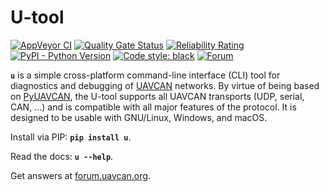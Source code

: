 # U-tool

[![AppVeyor CI](https://ci.appveyor.com/api/projects/status/2vv83afj3dxqibi5?svg=true)](https://ci.appveyor.com/project/Zubax/u)
[![Quality Gate Status](https://sonarcloud.io/api/project_badges/measure?project=UAVCAN_u&metric=alert_status)](https://sonarcloud.io/dashboard?id=UAVCAN_u)
[![Reliability Rating](https://sonarcloud.io/api/project_badges/measure?project=UAVCAN_u&metric=reliability_rating)](https://sonarcloud.io/dashboard?id=UAVCAN_u)
[![PyPI - Python Version](https://img.shields.io/pypi/pyversions/u.svg)](https://pypi.org/project/u/)
[![Code style: black](https://img.shields.io/badge/code%20style-black-000000.svg)](https://github.com/psf/black)
[![Forum](https://img.shields.io/discourse/users.svg?server=https%3A%2F%2Fforum.uavcan.org&color=1700b3)](https://forum.uavcan.org)

**`u`** is a simple cross-platform command-line interface (CLI) tool for diagnostics and debugging of
[UAVCAN](https://uavcan.org) networks.
By virtue of being based on [PyUAVCAN](https://github.com/UAVCAN/pyuavcan),
the U-tool supports all UAVCAN transports (UDP, serial, CAN, ...)
and is compatible with all major features of the protocol.
It is designed to be usable with GNU/Linux, Windows, and macOS.

Install via PIP: **`pip install u`**.

Read the docs: **`u --help`**.

Get answers at [forum.uavcan.org](https://forum.uavcan.org/).
